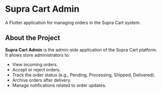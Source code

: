 # Supra Cart Admin

A Flutter application for managing orders in the Supra Cart system.

## About the Project

**Supra Cart Admin** is the admin-side application of the Supra Cart platform. It allows store administrators to:

- View incoming orders.
- Accept or reject orders.
- Track the order status (e.g., Pending, Processing, Shipped, Delivered).
- Archive orders after delivery.
- Manage notifications related to order updates.
